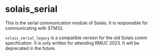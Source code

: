 # solais_serial

This is the serial communication module of Solais. It is responsible for communicating with STM32. 

`solais_serial_legacy` is a compatible version for the old Solais comm specification. It is only written for attending RMUC 2023. It will be deprecated in the future.